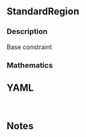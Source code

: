## StandardRegion

### Description

Base constraint

### Mathematics

## YAML

```yaml
    
```

## Notes

